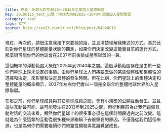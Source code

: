 ```yaml
---
title: 巴夏：地球大約在2025～2040年之間加入星際聯盟
key: 20180115_text_巴夏：地球大約在2025～2040年之間加入星際聯盟
category: text
tags: 文字
source: http://san23.pixnet.net/blog/post/64024816
---
```


現在，再次的，請很注意我接下來要說的話，並且清楚理解我陳述的方式。基於此刻對你們星球的整體能量狀態的觀測，如果你們決定改變這能量目前的運行方式，那麼很可能你們的地球會在2037年前後變成星際聯盟的一員。

這個概率的浮動範圍大概在2025年到2040年之間。這個浮動範圍存在是由於一些你們星球上還未決定的事情。由你們星球上人們將要去做的某些個體性和集體性的選擇和決定，來影響和決定具體的發生時間。但在此刻，你們星球上的集體決定和整體能量的概率顯示，2037年左右你們會以一個完全聯合的整體地球世界加入星際聯盟。

在那之前，你們星球成員與其它星球成員之間，會有小規模的公開互動發生。並且這些互動最可能，最可能發生在2013年到2025之間。但從到目前為止我們這個互動對話的交流來看，顯然你們星球上的很多事必須在這個時間段過完之前改變。這就是為什麼這類的互動從很多種來源繼續下去很重要的原因，不僅僅從我們這個來源，也是為何你們需要繼續你們的靈性開發與意識覺醒成長。
